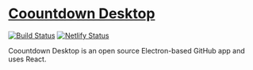 # [Coountdown Desktop](https://coountdown.com)

[![Build Status](https://travis-ci.com/coountdown/coountdown.svg?branch=master)](https://travis-ci.com/coountdown/coountdown)
[![Netlify Status](https://api.netlify.com/api/v1/badges/4eae5b95-bbe4-455f-903d-9fd58d0a2cda/deploy-status)](https://app.netlify.com/sites/coountdown/deploys)

Coountdown Desktop is an open source Electron-based GitHub app and uses React.